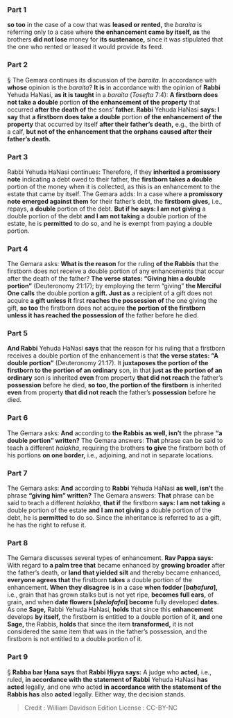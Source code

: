 
### Part 1
<b>so too</b> in the case of a cow that was <b>leased or rented,</b> the <i>baraita</i> is referring only to a case where <b>the enhancement came by itself, as</b> the brothers <b>did not lose</b> money for <b>its sustenance,</b> since it was stipulated that the one who rented or leased it would provide its feed.

### Part 2
§ The Gemara continues its discussion of the <i>baraita</i>. In accordance with <b>whose</b> opinion is the <i>baraita</i>? <b>It is</b> in accordance with the opinion of <b>Rabbi</b> Yehuda HaNasi, <b>as it is taught</b> in a <i>baraita</i> (<i>Tosefta</i> 7:4): <b>A firstborn does not take a double</b> portion <b>of the enhancement of the property</b> that occurred <b>after the death of</b> the sons’ <b>father. Rabbi</b> Yehuda HaNasi <b>says: I say</b> that <b>a firstborn does take a double</b> portion <b>of the enhancement of the property</b> that occurred by itself <b>after their father’s death,</b> e.g., the birth of a calf, <b>but not of the enhancement that the orphans caused after their father’s death.</b>

### Part 3
Rabbi Yehuda HaNasi continues: Therefore, if they <b>inherited a promissory note</b> indicating a debt owed to their father, the <b>firstborn takes a double</b> portion of the money when it is collected, as this is an enhancement to the estate that came by itself. The Gemara adds: In a case where <b>a promissory note emerged against them</b> for their father’s debt, the <b>firstborn gives,</b> i.e., repays, <b>a double</b> portion of the debt. <b>But if he says: I am not giving</b> a double portion of the debt <b>and I am not taking</b> a double portion of the estate, he is <b>permitted</b> to do so, and he is exempt from paying a double portion.

### Part 4
The Gemara asks: <b>What is the reason</b> for the ruling <b>of the Rabbis</b> that the firstborn does not receive a double portion of any enhancements that occur after the death of the father? <b>The verse states: “Giving him a double portion”</b> (Deuteronomy 21:17); by employing the term “giving” <b>the Merciful One calls</b> the double portion <b>a gift. Just as</b> a recipient of a gift does not acquire <b>a gift unless it</b> first <b>reaches the possession of</b> the one giving the gift, <b>so too</b> the firstborn does not acquire <b>the portion of the firstborn unless it has reached the possession of</b> the father before he died.

### Part 5
<b>And Rabbi</b> Yehuda HaNasi <b>says</b> that the reason for his ruling that a firstborn receives a double portion of the enhancement is that <b>the verse states: “A double portion”</b> (Deuteronomy 21:17). It <b>juxtaposes the portion of the firstborn to the portion of an ordinary</b> son, in that <b>just as the portion of an ordinary</b> son is inherited <b>even</b> from property <b>that did not reach</b> the father’s <b>possession</b> before he died, <b>so too, the portion of the firstborn</b> is inherited <b>even</b> from property <b>that did not reach</b> the father’s <b>possession</b> before he died.

### Part 6
The Gemara asks: <b>And</b> according to <b>the Rabbis as well, isn’t</b> the phrase <b>“a double portion” written?</b> The Gemara answers: <b>That</b> phrase can be said to teach a different <i>halakha</i>, requiring the brothers <b>to give</b> the firstborn both of his portions <b>on one border,</b> i.e., adjoining, and not in separate locations.

### Part 7
The Gemara asks: <b>And</b> according to <b>Rabbi</b> Yehuda HaNasi <b>as well, isn’t</b> the phrase <b>“giving him” written?</b> The Gemara answers: <b>That</b> phrase can be said to teach a different <i>halakha</i>, <b>that if</b> the firstborn <b>says: I am not taking</b> a double portion of the estate <b>and I am not giving</b> a double portion of the debt, he is <b>permitted</b> to do so. Since the inheritance is referred to as a gift, he has the right to refuse it.

### Part 8
The Gemara discusses several types of enhancement. <b>Rav Pappa says:</b> With regard to <b>a palm tree that</b> became enhanced by <b>growing broader</b> after the father’s death, or <b>land that yielded silt</b> and thereby became enhanced, <b>everyone agrees that</b> the firstborn <b>takes</b> a double portion of the enhancement. <b>When they disagree</b> is in a case <b>when fodder [<i>baḥafura</i>],</b> i.e., grain that has grown stalks but is not yet ripe, <b>becomes full ears,</b> of grain, and when <b>date flowers [<i>shelofafei</i>] become</b> fully developed <b>dates.</b> As one <b>Sage,</b> Rabbi Yehuda HaNasi, <b>holds</b> that since this <b>enhancement</b> develops <b>by itself,</b> the firstborn is entitled to a double portion of it, <b>and</b> one <b>Sage,</b> the Rabbis, <b>holds</b> that since the item <b>transformed,</b> it is not considered the same item that was in the father’s possession, and the firstborn is not entitled to a double portion of it.

### Part 9
§ <b>Rabba bar Ḥana says</b> that <b>Rabbi Ḥiyya says:</b> A judge who <b>acted,</b> i.e., ruled, <b>in accordance with the statement of Rabbi</b> Yehuda HaNasi <b>has acted</b> legally, and one who acted <b>in accordance with the statement of the Rabbis has</b> also <b>acted</b> legally. Either way, the decision stands.

>Credit : William Davidson Edition
>License : CC-BY-NC